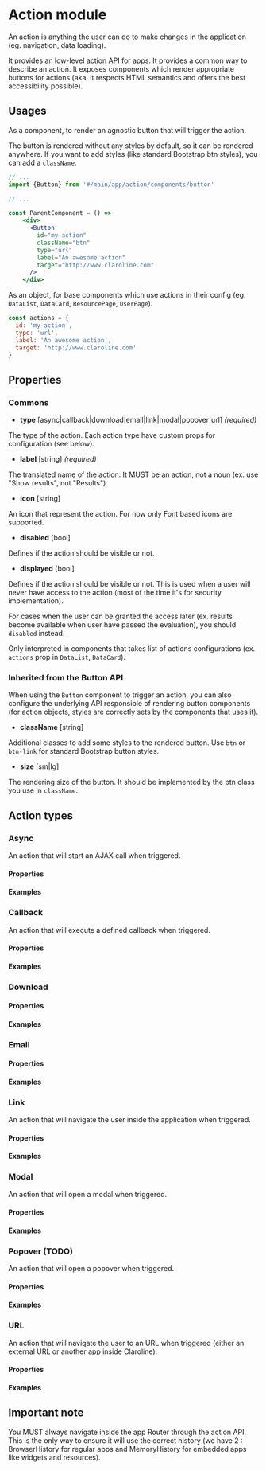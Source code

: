 # Action module

An action is anything the user can do to make changes in the application (eg. navigation, data loading).

It provides an low-level action API for apps.
It provides a common way to describe an action.
It exposes components which render appropriate buttons for actions 
(aka. it respects HTML semantics and offers the best accessibility possible).


## Usages

As a component, to render an agnostic button that will trigger the action.

The button is rendered without any styles by default, so it can be rendered anywhere.
If you want to add styles (like standard Bootstrap btn styles), you can add a `className`.

```jsx harmony
// ...
import {Button} from '#/main/app/action/components/button'

// ...

const ParentComponent = () =>
    <div>
      <Button
        id="my-action"
        className="btn"
        type="url"
        label="An awesome action"
        target="http://www.claroline.com"
      />
    </div>

```

As an object, for base components which use actions in their config (eg. `DataList`, `DataCard`, `ResourcePage`, `UserPage`).

```js
const actions = {
  id: 'my-action',
  type: 'url',
  label: 'An awesome action',
  target: 'http://www.claroline.com'
}
```


## Properties

### Commons

- **type** [async|callback|download|email|link|modal|popover|url] _(required)_

The type of the action. Each action type have custom props for configuration (see below).


- **label** [string] _(required)_

The translated name of the action. It MUST be an action, not a noun (ex. use "Show results", not "Results").


- **icon** [string]

An icon that represent the action. For now only Font based icons are supported.

- **disabled** [bool]

Defines if the action should be visible or not.


- **displayed** [bool]

Defines if the action should be visible or not.
This is used when a user will never have access to the action (most of the time it's for security implementation).

For cases when the user can be granted the access later (ex. results become available when user have passed the evaluation), you should `disabled` instead. 

Only interpreted in components that takes list of actions configurations (ex. `actions` prop in `DataList`, `DataCard`).


### Inherited from the Button API
When using the `Button` component to trigger an action, you can also configure the underlying API
responsible of rendering button components (for action objects, styles are correctly sets by the components that uses it).

- **className** [string]

Additional classes to add some styles to the rendered button. Use `btn` or `btn-link` for standard Bootstrap button styles.

- **size** [sm|lg]

The rendering size of the button. It should be implemented by the btn class you use in `className`.


## Action types

### Async
An action that will start an AJAX call when triggered.

#### Properties

#### Examples


### Callback
An action that will execute a defined callback when triggered.

#### Properties

#### Examples


### Download

#### Properties

#### Examples


### Email

#### Properties

#### Examples


### Link
An action that will navigate the user inside the application when triggered.

#### Properties

#### Examples


### Modal
An action that will open a modal when triggered.

#### Properties

#### Examples


### Popover (TODO)
An action that will open a popover when triggered.

#### Properties

#### Examples


### URL
An action that will navigate the user to an URL when triggered (either an external URL or another app inside Claroline).

#### Properties

#### Examples


## Important note

You MUST always navigate inside the app Router through the action API. This is the only way to ensure it will use the correct history (we have 2 : BrowserHistory for regular apps and MemoryHistory for embedded apps like widgets and resources).
